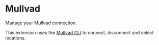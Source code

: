 # Mullvad

Manage your Mullvad connection. 

This extension uses the [Mullvad CLI](https://mullvad.net/en/help/how-use-mullvad-cli) to connect, disconnect and select locations.